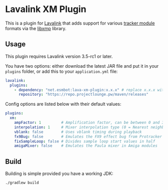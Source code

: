 # Lavalink XM Plugin
This is a plugin for [Lavalink](https://github.com/freyacodes/Lavalink) that adds support for various [tracker module](https://en.wikipedia.org/wiki/Module_file) formats via the [libxmp](https://github.com/libxmp/libxmp) library.

## Usage
This plugin requires Lavalink version 3.5-rc1 or later.

You have two options: either download the latest JAR file and put it in your `plugins` folder, or add this to your `application.yml` file:
```yaml
lavalink:
  plugins:
    - dependency: "net.esmbot:lava-xm-plugin:x.x.x" # replace x.x.x with the latest release tag
      repository: "https://repo.projectlounge.pw/maven/releases"
```

Config options are listed below with their default values:
```yaml
plugins:
  xm:
    ampFactor: 1         # Amplification factor, can be between 0 and 3
    interpolation: 1     # Mixer interpolation type (0 = Nearest neighbor, 1 = Linear, 2 = Cublic spline)
    vblank: false        # Uses vblank timing during playback
    fx9Bug: false        # Emulates the FX9 effect bug from Protracker 2.x
    fixSampleLoop: false # Divides sample loop start values in half
    amigaMixer: false    # Emulates the Paula mixer in Amiga modules
```

## Build
Building is simple provided you have a working JDK:
```sh
./gradlew build
```